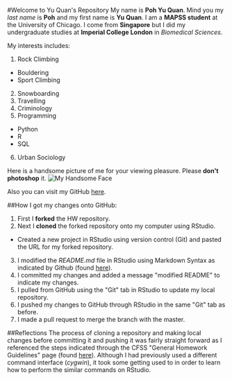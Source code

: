 #Welcome to Yu Quan's Repository
My name is **Poh Yu Quan**. Mind you my *last name* is **Poh** and my first name is **Yu Quan**. I am a **MAPSS student** at the University of Chicago. I come from **Singapore** but I did my undergraduate studies at **Imperial College London** in *Biomedical Sciences*. 

My interests includes:

1. Rock Climbing
  * Bouldering
  * Sport Climbing
2. Snowboarding
3. Travelling
4. Criminology
5. Programming
  * Python
  * R
  * SQL
6. Urban Sociology

Here is a handsome picture of me for your viewing pleasure. Please **don't photoshop** it.
![My Handsome Face](http://i1174.photobucket.com/albums/r603/Poh_Yu_Quan/14717174_10153835225981746_9155896163653390504_n_zpsgckh02iw.jpg)

Also you can visit my GitHub [here](https://github.com/pohyuquan).

##How I got my changes onto GitHub:

1. First I **forked** the HW repository.
2. Next I **cloned** the forked repository onto my computer using RStudio.
  * Created a new project in RStudio using version control (Git) and pasted the URL for my forked repository.
3. I modified the *README.md* file in RStudio using Markdown Syntax as indicated by Github (found [here](https://guides.github.com/features/mastering-markdown/)).
4. I committed my changes and added a message "modified README" to indicate my changes.
5. I pulled from GitHub using the "Git" tab in RStudio to update my local repository.
6. I pushed my changes to GitHub through RStudio in the same "Git" tab as before.
7. I made a pull request to merge the branch with the master.

##Reflections
The process of cloning a repository and making local changes before committing it and pushing it was fairly straight forward as I referenced the steps indicated through the CFSS "General Homework Guidelines" page (found [here](http://cfss.uchicago.edu/hw00_homework_guidelines.html#homework_workflow)). Although I had previously used a different command interface (*cygwin*), it took some getting used to in order to learn how to perform the similar commands on RStudio. 
